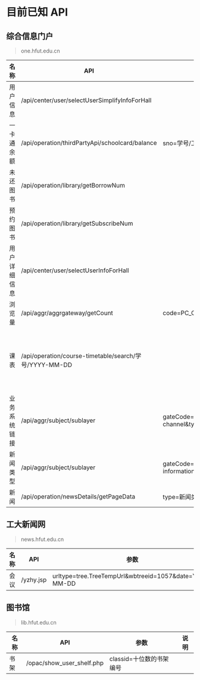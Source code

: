 # 目前已知 API

## 综合信息门户

> one.hfut.edu.cn

| 名称         | API                                                    | 参数                                                   | 注释           |
| ------------ | ------------------------------------------------------ | ------------------------------------------------------ | -------------- |
| 用户信息     | /api/center/user/selectUserSimplifyInfoForHall         |                                                        |                |
| 一卡通余额   | /api/operation/thirdPartyApi/schoolcard/balance        | sno=学号/工号                                          |                |
| 未还图书     | /api/operation/library/getBorrowNum                    |                                                        |                |
| 预约图书     | /api/operation/library/getSubscribeNum                 |                                                        |                |
| 用户详细信息 | /api/center/user/selectUserInfoForHall                 |                                                        |                |
| 浏览量       | /api/aggr/aggrgateway/getCount                         | code=PC_CAMPUS_PORTAL                                  |                |
| 课表         | /api/operation/course-timetable/search/学号/YYYY-MM-DD |                                                        | 里面有教师工号 |
| 业务系统链接 | /api/aggr/subject/sublayer                             | gateCode=PC_CAMPUS_PORTAL&subCode=fast-channel&type=15 |                |
| 新闻类型     | /api/aggr/subject/sublayer                             | gateCode=PC_CAMPUS_PORTAL&subCode=public-information   |                |
| 新闻         | /api/operation/newsDetails/getPageData                 | type=新闻类型&size=获取的数量&current=当前页面         |                |

## 工大新闻网

> news.hfut.edu.cn

| 名称 | API       | 参数                                                   | 说明 |
| ---- | --------- | ------------------------------------------------------ | ---- |
| 会议 | /yzhy.jsp | urltype=tree.TreeTempUrl&wbtreeid=1057&date=YYYY-MM-DD |      |

## 图书馆

> lib.hfut.edu.cn

| 名称 | API                       | 参数                     | 说明 |
| ---- | ------------------------- | ------------------------ | ---- |
| 书架 | /opac/show_user_shelf.php | classid=十位数的书架编号 |      |

